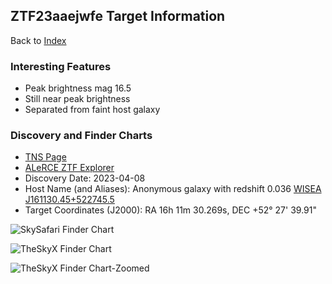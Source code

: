 ## ZTF23aaejwfe Target Information

Back to [Index](../index.html)

### Interesting Features

* Peak brightness mag 16.5
* Still near peak brightness
* Separated from faint host galaxy

### Discovery and Finder Charts

* [TNS Page](https://www.wis-tns.org/object/2023eoc)
* [ALeRCE ZTF Explorer](https://alerce.online/object/ZTF23aaejwfe)
* Discovery Date: 2023-04-08
* Host Name (and Aliases): Anonymous galaxy with redshift 0.036 [WISEA J161130.45+522745.5](http://ned.ipac.caltech.edu/cgi-bin/nph-objsearch?objname=2MASX+J18260960%2B6025347&img_stamp=YES&list_limit=9&extend=no])
* Target Coordinates (J2000): RA 16h 11m 30.269s, DEC +52&deg; 27' 39.91"

![SkySafari Finder Chart](./SkySafariFinderChart.png)

![TheSkyX Finder Chart](./TheSkyXFinderChart.png)

![TheSkyX Finder Chart-Zoomed](./TheSkyXFinderChart-Zoomed.png)
